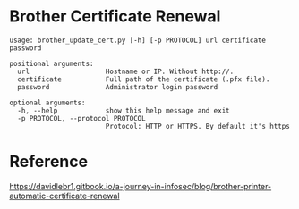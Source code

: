 # Brother Certificate Renewal

```
usage: brother_update_cert.py [-h] [-p PROTOCOL] url certificate password

positional arguments:
  url                   Hostname or IP. Without http://.
  certificate           Full path of the certificate (.pfx file).
  password              Administrator login password

optional arguments:
  -h, --help            show this help message and exit
  -p PROTOCOL, --protocol PROTOCOL
                        Protocol: HTTP or HTTPS. By default it's https 
```

# Reference
https://davidlebr1.gitbook.io/a-journey-in-infosec/blog/brother-printer-automatic-certificate-renewal
